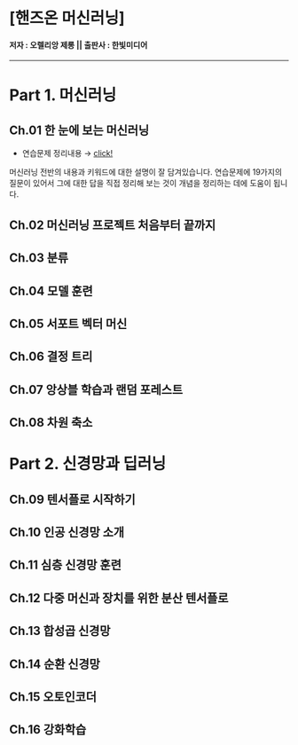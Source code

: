# [핸즈온 머신러닝]
#### 저자 : 오렐리앙 제롱 || 출판사 : 한빛미디어


---
# Part 1. 머신러닝

## Ch.01 한 눈에 보는 머신러닝
- 연습문제 정리내용 → [click!](https://github.com/jeina7/Book_studying/blob/master/03_Hands-On-MachineLearning/Chapter1-Exercise.md#-%ED%95%B8%EC%A6%88%EC%98%A8-%EB%A8%B8%EC%8B%A0%EB%9F%AC%EB%8B%9D-%E3%85%A4-hands-on-machine-learning)    


머신러닝 전반의 내용과 키워드에 대한 설명이 잘 담겨있습니다. 연습문제에 19가지의 질문이 있어서 그에 대한 답을 직접 정리해 보는 것이 개념을 정리하는 데에 도움이 됩니다.  




## Ch.02 머신러닝 프로젝트 처음부터 끝까지




## Ch.03 분류




## Ch.04 모델 훈련




## Ch.05 서포트 벡터 머신




## Ch.06 결정 트리




## Ch.07 앙상블 학습과 랜덤 포레스트




## Ch.08 차원 축소






# Part 2. 신경망과 딥러닝


## Ch.09 텐서플로 시작하기




## Ch.10 인공 신경망 소개




## Ch.11 심층 신경망 훈련




## Ch.12 다중 머신과 장치를 위한 분산 텐서플로




## Ch.13 합성곱 신경망




## Ch.14 순환 신경망




## Ch.15 오토인코더




## Ch.16 강화학습
